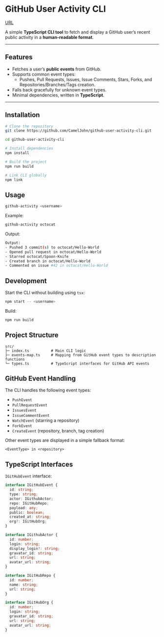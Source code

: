 # GitHub User Activity CLI

[URL](https://roadmap.sh/projects/github-user-activity)

A simple **TypeScript CLI tool** to fetch and display a GitHub user’s recent public activity in a **human-readable format**.

---

## Features

- Fetches a user’s **public events** from GitHub.
- Supports common event types:
  - Pushes, Pull Requests, Issues, Issue Comments, Stars, Forks, and Repositories/Branches/Tags creation.
- Falls back gracefully for unknown event types.
- Minimal dependencies, written in **TypeScript**.

---

## Installation

```bash
# Clone the repository
git clone https://github.com/CamelJohn/github-user-activity-cli.git

cd github-user-activity-cli

# Install dependencies
npm install

# Build the project
npm run build

# Link CLI globally
npm link
```

## Usage

```bash
github-activity <username>
```

Example:

```bash
github-activity octocat
```

Output:

```bash
Output:
- Pushed 3 commit(s) to octocat/Hello-World
- Opened pull request in octocat/Hello-World
- Starred octocat/Spoon-Knife
- Created branch in octocat/Hello-World
- Commented on issue #42 in octocat/Hello-World
```

## Development

Start the CLI without building using `tsx`:

```bash
npm start -- <username>
```

Build:

```bash
npm run build
```

## Project Structure

```pgsql
src/
├─ index.ts          # Main CLI logic
├─ events-map.ts     # Mapping from GitHub event types to description functions
└─ types.ts          # TypeScript interfaces for GitHub API events
```

## GitHub Event Handling

The CLI handles the following event types:

- `PushEvent`
- `PullRequestEvent`
- `IssuesEvent`
- `IssueCommentEvent`
- `WatchEvent` (starring a repository)
- `ForkEvent`
- `CreateEvent` (repository, branch, tag creation)

Other event types are displayed in a simple fallback format:

```php-template
<EventType> in <repository>
```

## TypeScript Interfaces

`IGitHubEvent` interface:

```ts
interface IGitHubEvent {
  id: string;
  type: string;
  actor: IGithubActor;
  repo: IGitHubRepo;
  payload: any;
  public: boolean;
  created_at: string;
  org?: IGitHubOrg;
}

interface IGithubActor {
  id: number;
  login: string;
  display_login?: string;
  gravatar_id: string;
  url: string;
  avatar_url: string;
}

interface IGitHubRepo {
  id: number;
  name: string;
  url: string;
}

interface IGitHubOrg {
  id: number;
  login: string;
  gravatar_id: string;
  url: string;
  avatar_url: string;
}
```
